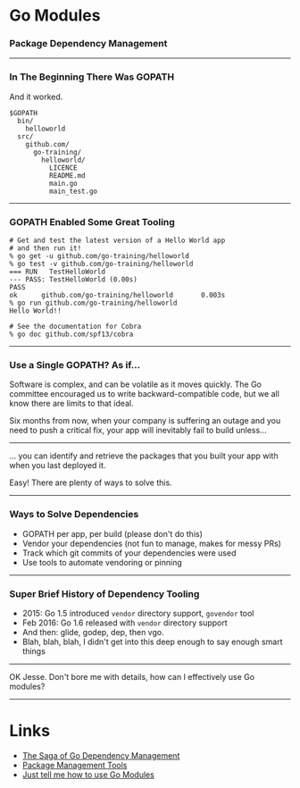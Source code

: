 # Go Modules
### Package Dependency Management

---

###  In The Beginning There Was GOPATH

And it worked.

```text
$GOPATH
  bin/
    helloworld
  src/
    github.com/
      go-training/
        helloworld/
          LICENCE
          README.md
          main.go
          main_test.go
```

---

### GOPATH Enabled Some Great Tooling

```text
# Get and test the latest version of a Hello World app
# and then run it!
% go get -u github.com/go-training/helloworld
% go test -v github.com/go-training/helloworld
=== RUN   TestHelloWorld
--- PASS: TestHelloWorld (0.00s)
PASS
ok      github.com/go-training/helloworld       0.003s
% go run github.com/go-training/helloworld
Hello World!!

# See the documentation for Cobra
% go doc github.com/spf13/cobra
```

---

### Use a Single GOPATH? As if...

Software is complex, and can be volatile as it moves quickly. The Go committee
encouraged us to write backward-compatible code, but we all know there are
limits to that ideal.

Six months from now, when your company is suffering an outage and you need
to push a critical fix, your app will inevitably fail to build unless...

---

... you can identify and retrieve the packages that you built your app with
when you last deployed it.

Easy! There are plenty of ways to solve this.

---

### Ways to Solve Dependencies

- GOPATH per app, per build (please don't do this)
- Vendor your dependencies (not fun to manage, makes for messy PRs)
- Track which git commits of your dependencies were used
- Use tools to automate vendoring or pinning

---

### Super Brief History of Dependency Tooling

- 2015: Go 1.5 introduced `vendor` directory support, `govendor` tool
- Feb 2016: Go 1.6 released with `vendor` directory support
- And then: glide, godep, dep, then vgo.
- Blah, blah, blah, I didn't get into this deep enough to say enough smart things

---

OK Jesse. Don't bore me with details, how can I effectively use Go modules?

---


# Links

- [The Saga of Go Dependency Management][saga]
- [Package Management Tools][package-management]
- [Just tell me how to use Go Modules][just-tell-me]

[saga]: https://blog.gopheracademy.com/advent-2016/saga-go-dependency-management/
[package-management]: https://github.com/golang/go/wiki/PackageManagementTools
[just-tell-me]: https://www.kablamo.com.au/blog/2018/12/10/just-tell-me-how-to-use-go-modules
